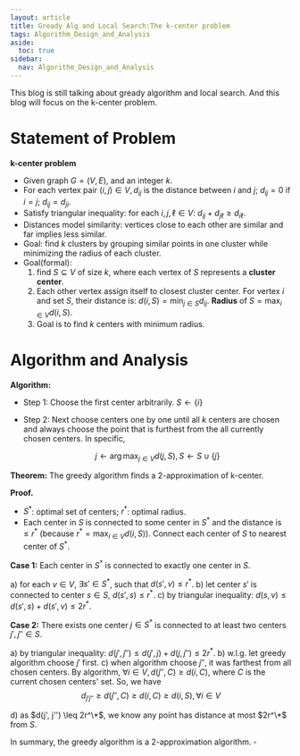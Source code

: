 ```yaml
---
layout: article
title: Gready Alg and Local Search:The k-center problem
tags: Algorithm_Design_and_Analysis
aside:
  toc: true
sidebar:
  nav: Algorithm_Design_and_Analysis
---
```


This blog is still talking about gready algorithm and local search. And this blog will focus on the k-center problem.

<!--more-->

# Statement of Problem

**k-center problem**

- Given graph $G = (V, E)$, and an integer $k$.
- For each vertex pair $(i, j) \in V, d_{ij}$ is the distance between $i$ and $j$; $d_{ij} = 0$ if $i=j$; $d_{ij} = d_{ji}$.
- Satisfy triangular inequality: for each $i, j, \ell \in V$: $d_{ij} + d_{j\ell} \geq d_{i\ell}$.
- Distances model similarity: vertices close to each other are similar and far implies less similar.
- Goal: find $k$ clusters by grouping similar points in one cluster while minimizing the radius of each cluster.
- Goal(formal):
  1. find $S \subseteq V$ of size $k$, where each vertex of $S$ represents a **cluster center**.
  2. Each other vertex assign itself to closest cluster center. For vertex $i$ and set $S$, their distance is: $d(i, S) = \min_{j \in S} d_{ij}$. **Radius** of $S = \max_{i \in V} d(i, S)$.
  3. Goal is to find $k$ centers with minimum radius.

# Algorithm and Analysis

**Algorithm:**

- Step 1: Choose the first center arbitrarily. ${S \leftarrow \{i\}}$

- Step 2: Next choose centers one by one until all $k$ centers are chosen and always choose the point that is furthest from the all currently chosen centers. In specific,

  $$
  j \leftarrow \arg\max_{j\in V} d(j,S), S \leftarrow S \cup \{j\}
  $$
  

**Theorem:** The greedy algorithm finds a 2-approximation of k-center.

**Proof.** 

- $S^*$: optimal set of centers; $r^*$: optimal radius.
- Each center in $S$ is connected to some center in $S^*$ and the distance is $\leq r^*$ (because ${r^* = \max_{i\in V} d(i,S)}$). Connect each center of $S$ to nearest center of $S^*$.

**Case 1:** Each center in $S^*$ is connected to exactly one center in $S$.

  a) for each $v \in V$, $\exists s' \in S^*$, such that $d(s', v) \leq r^*$.
  b) let center $s'$ is connected to center $s \in S$, $d(s', s) \leq r^*$.
  c) by triangular inequality: $d(s, v) \leq d(s',s) + d(s',v) \leq 2r^*$.

**Case 2:** There exists one center $j \in S^*$ is connected to at least two centers $j', j'' \in S$.

  a) by triangular inequality: $d(j', j'') \leq d(j', j) + d(j, j'') \leq 2r^*$.
  b) w.l.g. let greedy algorithm choose $j'$ first.
  c) when algorithm choose $j''$, it was farthest from all chosen centers. By algorithm, ${\forall i \in V, d(j'',C) \geq d(i,C)}$, where ${C}$ is the current chosen centers' set. So, we have 
$$
d_{j'j''} \geq d(j'',C) \geq d(i,C) \geq d(i,S), \forall i \in V
$$

  d) as $d(j', j'') \leq 2r^\*$, we know any point has distance at most $2r^\*$ from $S$.

In summary,  the greedy algorithm is a 2-approximation algorithm. $\square$

